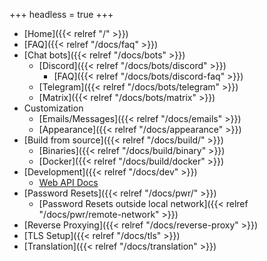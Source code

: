 +++
headless = true
+++

- [Home]({{< relref "/" >}})
- [FAQ]({{< relref "/docs/faq" >}})
- [Chat bots]({{< relref "/docs/bots" >}})
  - [Discord]({{< relref "/docs/bots/discord" >}})
    - [FAQ]({{< relref "/docs/bots/discord-faq" >}})
  - [Telegram]({{< relref "/docs/bots/telegram" >}})
  - [Matrix]({{< relref "/docs/bots/matrix" >}})
- Customization
  - [Emails/Messages]({{< relref "/docs/emails" >}})
  - [Appearance]({{< relref "/docs/appearance" >}})
- [Build from source]({{< relref "/docs/build/" >}})
  - [Binaries]({{< relref "/docs/build/binary" >}})
  - [Docker]({{< relref "/docs/build/docker" >}})
- [Development]({{< relref "/docs/dev" >}})
  - [Web API Docs](https://api.jfa-go.com)
- [Password Resets]({{< relref "/docs/pwr/" >}})
  - [Password Resets outside local network]({{< relref "/docs/pwr/remote-network" >}})
- [Reverse Proxying]({{< relref "/docs/reverse-proxy" >}})
- [TLS Setup]({{< relref "/docs/tls" >}})
- [Translation]({{< relref "/docs/translation" >}})

